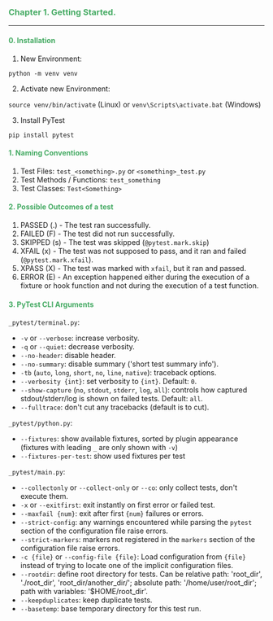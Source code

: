 ### <span style="color: #46ab64;"> Chapter 1. Getting Started.
___
#### <span style="color: #46ab64;"> 0. Installation

1. New Environment:

`python -m venv venv`

2. Activate new Environment:

`source venv/bin/activate` (Linux) or `venv\Scripts\activate.bat` (Windows)

3. Install PyTest

`pip install pytest`


#### <span style="color: #46ab64;"> 1. Naming Conventions

1. Test Files: `test_<something>.py` or `<something>_test.py`
2. Test Methods / Functions: `test_something`
3. Test Classes: `Test<Something>`


#### <span style="color: #46ab64;"> 2. Possible Outcomes of a test

1. PASSED (.) - The test ran successfully.
2. FAILED (F) - The test did not run successfully.
3. SKIPPED (s) - The test was skipped (`@pytest.mark.skip`)
4. XFAIL (x) - The test was not supposed to pass, and it ran and failed (`@pytest.mark.xfail`).
5. XPASS (X) - The test was marked with `xfail`, but it ran and passed.
6. ERROR (E) - An exception happened either during the execution of a fixture or hook function and not during the execution of a test function.

#### <span style="color: #46ab64;"> 3. PyTest CLI Arguments

`_pytest/terminal.py`:

   * `-v` or `--verbose`: increase verbosity.
   * `-q` or `--quiet`: decrease verbosity.
   * `--no-header`: disable header.
   * `--no-summary`: disable summary ('short test summary info').
   * `-tb` (`auto`, `long`, `short`, `no`, `line`, `native`): traceback options.
   * `--verbosity {int}`: set verbosity to `{int}`. Default: `0`.
   * `--show-capture` (`no`, `stdout`, `stderr`, `log`, `all`): controls how captured stdout/stderr/log is shown on failed tests. Default: `all`.
   * `--fulltrace`: don't cut any tracebacks (default is to cut).

`_pytest/python.py`:

   * `--fixtures`: show available fixtures, sorted by plugin appearance (fixtures with leading `_` are only shown with `-v`)
   * `--fixtures-per-test`: show used fixtures per test

`_pytest/main.py`:

   * `--collectonly` or `--collect-only` or `--co`: only collect tests, don't execute them.
   * `-x` or `--exitfirst`: exit instantly on first error or failed test.
   * `--maxfail {num}`: exit after first `{num}` failures or errors.
   * `--strict-config`: any warnings encountered while parsing the `pytest` section of the configuration file raise errors.
   * `--strict-markers`: markers not registered in the `markers` section of the configuration file raise errors.
   * `-c {file}` or `--config-file {file}`: Load configuration from `{file}` instead of trying to locate one of the implicit configuration files.
   * `--rootdir`: define root directory for tests. Can be relative path: 'root_dir', './root_dir', 'root_dir/another_dir/'; absolute path: '/home/user/root_dir'; path with variables: '$HOME/root_dir'.
   * `--keepduplicates`: keep duplicate tests.
   * `--basetemp`: base temporary directory for this test run.